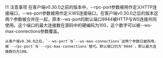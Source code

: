 !!! 注意事项
    在客户端v0.30.0之前的版本中，--rpc-port参数被用作定义HTTP连接端口，--ws-port参数被用作定义WS连接端口。在客户端v0.30.0之后的版本这两个参数被合并在一起，原本--ws-port的默认端口9944被HTTP与WS连接共同使用。这个端口的最大连接数在源码中的硬编码为100，这个数字可以被--ws-max-connections参数覆盖。

    从客户端v0.30.0之后，`--ws-port`与`--ws-max-connections`这两个参数已被弃用，被`--rpc-port`与`--rpc-max-connections`替代。默认端口仍为`9944`，默认最大连接数仍为100。
